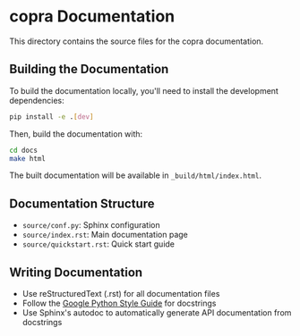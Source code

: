 # copra Documentation

This directory contains the source files for the copra documentation.

## Building the Documentation

To build the documentation locally, you'll need to install the development dependencies:

```bash
pip install -e .[dev]
```

Then, build the documentation with:

```bash
cd docs
make html
```

The built documentation will be available in `_build/html/index.html`.

## Documentation Structure

- `source/conf.py`: Sphinx configuration
- `source/index.rst`: Main documentation page
- `source/quickstart.rst`: Quick start guide

## Writing Documentation

- Use reStructuredText (.rst) for all documentation files
- Follow the [Google Python Style Guide](https://google.github.io/styleguide/pyguide.html#38-comments-and-docstrings) for docstrings
- Use Sphinx's autodoc to automatically generate API documentation from docstrings

